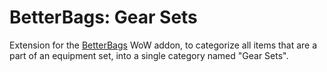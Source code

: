 # BetterBags: Gear Sets
Extension for the [BetterBags](https://www.curseforge.com/wow/addons/better-bags) WoW addon, to categorize all items that are a part of an equipment set, into a single category named "Gear Sets".